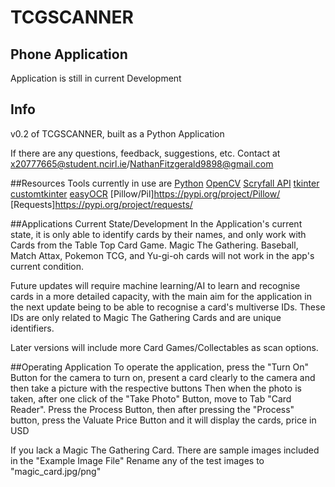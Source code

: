 # TCGSCANNER
## Phone Application
Application is still in current Development
## Info
v0.2 of TCGSCANNER, built as a Python Application

If there are any questions, feedback, suggestions, etc. Contact at x20777665@student.ncirl.ie/NathanFitzgerald9898@gmail.com

##Resources
Tools currently in use are
[Python](https://www.python.org/)
[OpenCV](https://pypi.org/project/opencv-python/)
[Scryfall API](https://scryfall.com/docs/api)
[tkinter](https://docs.python.org/3/library/tkinter.html)
[customtkinter](https://pypi.org/project/customtkinter/0.3/)
[easyOCR](https://github.com/JaidedAI/EasyOCR)
[Pillow/Pil]https://pypi.org/project/Pillow/
[Requests]https://pypi.org/project/requests/

##Applications Current State/Development
In the Application's current state, it is only able to identify cards by their names, and only
work with Cards from the Table Top Card Game. Magic The Gathering.
Baseball, Match Attax, Pokemon TCG, and Yu-gi-oh cards will not work in the app's current condition.

Future updates will require machine learning/AI to learn and recognise cards in a more detailed capacity, 
with the main aim for the application in the next update being to be able to recognise a card's multiverse IDs. 
These IDs are only related to Magic The Gathering Cards and are unique identifiers.

Later versions will include more Card Games/Collectables as scan options.

##Operating Application
To operate the application, press the "Turn On" Button for the camera to turn on, present a card clearly to the camera and then take a picture with the respective buttons
Then when the photo is taken, after one click of the "Take Photo" Button, move to Tab "Card Reader".
Press the Process Button, then after pressing the "Process" button, press the Valuate Price Button and it will display the cards, price in USD

If you lack a Magic The Gathering Card. There are sample images included in the "Example Image File"
Rename any of the test images to "magic_card.jpg/png"

